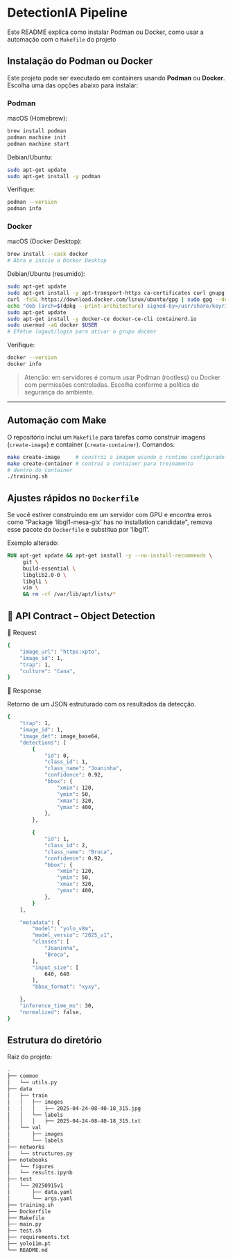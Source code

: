 # DetectionIA Pipeline

Este README explica como instalar Podman ou Docker, como usar a automação com o `Makefile` do projeto 

## Instalação do Podman ou Docker

Este projeto pode ser executado em containers usando **Podman** ou **Docker**.  
Escolha uma das opções abaixo para instalar:

### Podman

macOS (Homebrew):

```bash
brew install podman
podman machine init
podman machine start
```

Debian/Ubuntu:

```bash
sudo apt-get update
sudo apt-get install -y podman
```

Verifique:

```bash
podman --version
podman info
```

### Docker

macOS (Docker Desktop):

```bash
brew install --cask docker
# Abra e inicie o Docker Desktop
```

Debian/Ubuntu (resumido):

```bash
sudo apt-get update
sudo apt-get install -y apt-transport-https ca-certificates curl gnupg lsb-release
curl -fsSL https://download.docker.com/linux/ubuntu/gpg | sudo gpg --dearmour -o /usr/share/keyrings/docker-archive-keyring.gpg
echo "deb [arch=$(dpkg --print-architecture) signed-by=/usr/share/keyrings/docker-archive-keyring.gpg] https://download.docker.com/linux/ubuntu $(lsb_release -cs) stable" | sudo tee /etc/apt/sources.list.d/docker.list > /dev/null
sudo apt-get update
sudo apt-get install -y docker-ce docker-ce-cli containerd.io
sudo usermod -aG docker $USER
# Efetue logout/login para ativar o grupo docker
```

Verifique:

```bash
docker --version
docker info
```

> Atenção: em servidores é comum usar Podman (rootless) ou Docker com permissões controladas. Escolha conforme a política de segurança do ambiente.

---

## Automação com Make

O repositório inclui um `Makefile` para tarefas como construir imagens (`create-image`) e container (`create-container`). Comandos:

```bash
make create-image     # constrói a imagem usando o runtime configurado (docker/podman)
make create-container # controi o container para treinamento 
# dentro do container
./training.sh
```

## Ajustes rápidos no `Dockerfile`

Se você estiver construindo em um servidor com GPU e encontra erros como "Package 'libgl1-mesa-glx' has no installation candidate", remova esse pacote do `Dockerfile` e substitua por 'libgl1'.

Exemplo alterado:

```dockerfile
RUN apt-get update && apt-get install -y --no-install-recommends \
	 git \
	 build-essential \
	 libglib2.0-0 \
     libgl1 \
	 vim \
	 && rm -rf /var/lib/apt/lists/*
```
## 📄 API Contract – Object Detection

🔹 Request 

```bash
{
    "image_url": "https:xpto",
    "image_id": 1,
    "trap": 1,
    "culture": "Cana",
}
```

🔹 Response

Retorno de um JSON estruturado com os resultados da detecção.

```bash
{
    "trap": 1,
    "image_id": 1,
    "ìmage_det": image_base64,
    "detections": [
        {
            "id": 0,
            "class_id": 1,
            "class_name": "Joaninha",
            "confidence": 0.92,
            "bbox": {
                "xmin": 120,
                "ymin": 50,
                "xmax": 320,
                "ymax": 400,
            },
        },

        {
            "id": 1,
            "class_id": 2,
            "class_name": "Broca",
            "confidence": 0.92,
            "bbox": {
                "xmin": 120,
                "ymin": 50,
                "xmax": 320,
                "ymax": 400,
            },
        }
    ],

    "metadata": {
        "model": "yolo_v8m",
        "model_versio": "2025_v1",
        "classes": [
            "Joaninha",
            "Broca",
        ],
        "input_size": [
            640, 640
        ],
        "bbox_format": "xyxy",

    },
    "inference_time_ms": 30,
    "normalized": false, 
}
```

## Estrutura do diretório

Raiz do projeto:
```bash
.
├── common
│   └── utils.py
├── data
│   ├── train
│   │   ├── images
│   │   │   ├── 2025-04-24-08-40-18_315.jpg
│   │   └── labels
│   │   │   ├── 2025-04-24-08-40-18_315.txt
│   └── val
│       ├── images
│       └── labels
├── networks
│   └── structures.py
├── notebooks
│   └── figures
│   └── results.ipynb
├── test
│   └── 20250915v1
│       ├── data.yaml
│       └── args.yaml
├── training.sh
├── Dockerfile
├── Makefile
├── main.py
├── test.sh
├── requirements.txt
├── yolo11m.pt
└── README.md
```
